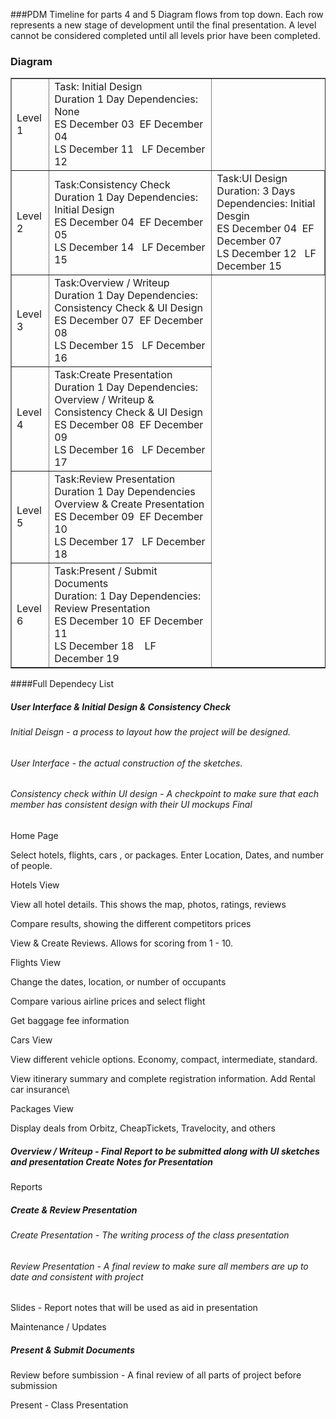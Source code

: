###PDM Timeline for parts 4 and 5
Diagram flows from top down. Each row represents a new stage of development until the final presentation. A level cannot be considered completed until all levels prior have been completed.
### Diagram

<html>
<table border="1" cellspacing="10">
<tr>
<td vertical-align"center">Level 1</td>
<td>Task: Initial Design<br>
Duration 1 Day
Dependencies: None
<br><span>ES December 03&nbsp</span><span>&nbspEF December 04</span><br><span>LS December 11&nbsp</span><span>&nbsp LF December 12</span>
</td></tr>

<tr>
<td vertical-align"center">Level 2</td>
<td>Task:Consistency Check<br>
Duration 1 Day
Dependencies: Initial Design
<br><span>ES December 04&nbsp</span><span>&nbspEF December 05</span><br><span>LS December 14&nbsp</span><span>&nbsp LF December 15</span>
</td>
<td>Task:UI Design<br>
Duration: 3 Days
Dependencies: Initial Desgin
<br><span>ES December 04&nbsp</span><span>&nbspEF December 07</span><br><span>LS December 12&nbsp</span><span>&nbsp LF December 15</span>
</td></tr>

<tr>
<td vertical-align"center">Level 3</td>
<td>Task:Overview / Writeup<br>
Duration 1 Day
Dependencies: Consistency Check & UI Design 
<br><span>ES December 07&nbsp</span><span>&nbspEF December 08</span><br><span>LS December 15&nbsp</span><span>&nbsp LF December 16</span>
</td></tr>

<tr>
<td vertical-align"center">Level 4</td>
<td>Task:Create Presentation<br>
Duration 1 Day
Dependencies: Overview / Writeup &  Consistency Check & UI Design 
<br><span>ES December 08&nbsp</span><span>&nbspEF December 09</span><br><span>LS December 16&nbsp</span><span>&nbsp LF December 17</span>
</td></tr>

<tr>
<td>Level 5</td>
<td>Task:Review Presentation<br>
Duration 1 Day
Dependencies Overview & Create Presentation
<br><span>ES December 09&nbsp</span><span>&nbspEF December 10</span><br><span>LS December 17&nbsp</span><span>&nbsp LF December 18</span>
</td></tr>

<tr>
<td vertical-align"center">Level 6</td>
<td>Task:Present / Submit Documents<br>
Duration: 1 Day
Dependencies: Review Presentation
<br><span>ES December 10&nbsp</span><span>&nbspEF December 11</span><br><span>LS December 18 &nbsp</span><span>&nbsp LF December 19</span></td></tr>

</table>

</html>

####Full Dependecy List




##### User Interface & Initial Design & Consistency Check 

###### Initial Deisgn - a process to layout how the project will be designed.
###### User Interface - the actual construction of the sketches.
###### Consistency check within UI design - A checkpoint to make sure that each member has consistent design with their UI mockups Final

Home Page

Select hotels, flights, cars , or packages. Enter Location, Dates, and number of people.

Hotels View

View all hotel details. This shows the map, photos, ratings, reviews

Compare results, showing the different competitors prices

View & Create Reviews. Allows for scoring from 1 - 10.

Flights View

Change the dates, location, or number of occupants

Compare various airline prices and select flight

Get baggage fee information

Cars View

View different vehicle options. Economy, compact, intermediate, standard.

View itinerary summary and complete registration information. Add Rental car insurance\

Packages View

Display deals from Orbitz, CheapTickets, Travelocity, and others


##### Overview / Writeup - Final Report to be submitted along with UI sketches and presentation Create Notes for Presentation

Reports

##### Create & Review Presentation
######  Create Presentation - The writing process of the class presentation
######  Review Presentation - A final review to make sure all members are up to date and consistent with project

Slides - Report notes that will be used as aid in presentation

Maintenance / Updates

##### Present & Submit Documents
Review before sumbission - A final review of all parts of project before submission

Present - Class Presentation


